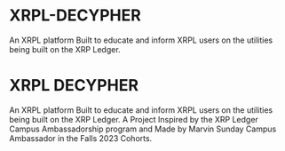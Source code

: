 # XRPL-DECYPHER
An XRPL platform Built to educate and inform XRPL users on the utilities being built on the XRP Ledger.

# XRPL DECYPHER
An XRPL platform Built to educate and inform XRPL users on the utilities being built on the XRP Ledger.
A Project Inspired by the XRP Ledger Campus Ambassadorship program and Made by Marvin Sunday Campus Ambassador in the Falls 2023 Cohorts.  
